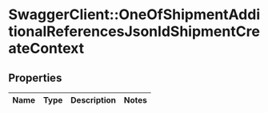 # SwaggerClient::OneOfShipmentAdditionalReferencesJsonldShipmentCreateContext

## Properties
Name | Type | Description | Notes
------------ | ------------- | ------------- | -------------

